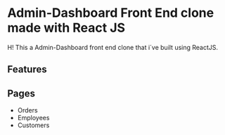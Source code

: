 # Admin-Dashboard Front End clone made with React JS
H! This a Admin-Dashboard front end clone that i´ve built using ReactJS.  

## Features
## Pages
* Orders
* Employees
* Customers
